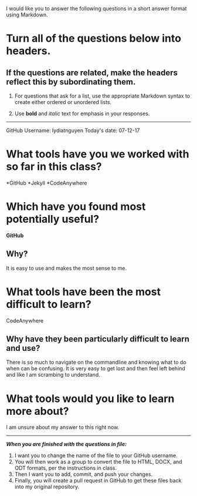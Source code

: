 I would like you to answer the following questions in a short answer format using Markdown. 

# Turn all of the questions below into headers. 

## If the questions are related, make the headers reflect this by subordinating them.  

1. For questions that ask for a list, use the appropriate Markdown syntax to create either ordered or unordered lists. 

2. Use **bold** and *italic* text for emphasis in your responses.

* * *

GitHub Username: lydiatnguyen
Today's date: 07-12-17

# What tools have you we worked with so far in this class? 
*GitHub 
*Jekyll 
*CodeAnywhere

# Which have you found most potentially useful? 
**GitHub**

## Why? 
It is easy to use and makes the most sense to me. 

# What tools have been the most difficult to learn? 
CodeAnywhere  

## Why have they been particularly difficult to learn and use?
There is so much to navigate on the commandline and knowing what to do when can be confusing. It is very easy to get lost and then feel left behind and like I am scrambing to understand.  

# What tools would you like to learn more about?
I am unsure about my answer to this right now. 
* * * 

***When you are finished with the questions in file:*** 

1. I want you to change the name of the file to your GitHub username. 
2. You will then work as a group to convert the file to HTML, DOCX, and ODT formats, per the instructions in  class. 
3. Then I want you to add, commit, and push your changes. 
4. Finally, you will create a pull request in GitHub to get these files back into my original repository. 
